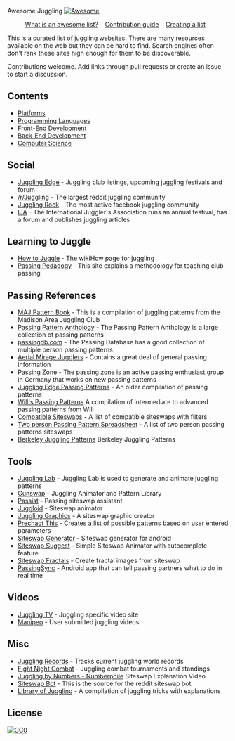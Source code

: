 Awesome Juggling [![Awesome](https://awesome.re/badge.svg)](https://awesome.re)

<p align="center">
	<a href="awesome.md">What is an awesome list?</a>&nbsp;&nbsp;&nbsp;
	<a href="contributing.md">Contribution guide</a>&nbsp;&nbsp;&nbsp;
	<a href="create-list.md">Creating a list</a>&nbsp;&nbsp;&nbsp;
</p>

This is a curated list of juggling websites.  There are many resources available on the web but they can be hard to find.  Search engines often don't rank these sites high enough for them to be discoverable. 

Contributions welcome. Add links through pull requests or create an issue to start a discussion.
<br>

## Contents

- [Platforms](#platforms)
- [Programming Languages](#programming-languages)
- [Front-End Development](#front-end-development)
- [Back-End Development](#back-end-development)
- [Computer Science](#computer-science)

## Social
- [Juggling Edge](https://www.jugglingedge.com/clublistings.php) - Juggling club listings, upcoming juggling festivals and forum
- [/r/Juggling](https://www.reddit.com/r/juggling/) - The largest reddit juggling community
- [Juggling Rock](https://www.facebook.com/groups/JugglingRock/) - The most active facebook juggling community
- [IJA](https://www.juggle.org/) - The International Juggler's Association runs an annual festival, has a forum and publishes juggling articles

## Learning to Juggle
- [How to Juggle](https://www.wikihow.com/Juggle) - The wikiHow page for juggling
- [Passing Pedagogy](http://passingpedagogy.com/) - This site explains a methodology for teaching club passing

## Passing References
- [MAJ Pattern Book](https://madjugglers.com/majpatternbook) - This is a compilation of juggling patterns from the Madison Area Juggling Club
- [Passing Pattern Anthology](https://jonglieren-jena.de/ppa/ppa.html) -  The Passing Pattern Anthology is a large collection of passing patterns
- [passingdb.com](https://www.passingdb.com/index.php) - The Passing Database has a good collection of multiple person passing patterns
- [Aerial Mirage Jugglers](http://www.gnerds.com/juggle/) - Contains a great deal of general passing information
- [Passing Zone](https://passing.zone/) - The passing zone is an active passing enthusiast group in Germany that works on new passing patterns
- [Juggling Edge Passing Patterns](http://www.jugglingedge.com/pdf/PassingPatternsAug06.pdf) - An older compilation of passing patterns
- [Will's Passing Patterns](http://web.csulb.edu/~wmurray/jugglingArticles/WillPatterns.pdf) A compilation of intermediate to advanced passing patterns from Will
- [Compatible Siteswaps](https://www.cs.cmu.edu/~ckaestne/siteswaps.xhtml) - A list of compatible siteswaps with filters
- [Two person Passing Pattern Spreadsheet](https://drive.google.com/file/d/0B26BTNBYVjFqdW9mWUgteDZYT00/view?ths=true) - A list of two person passing patterns siteswaps
- [Berkeley Juggling Patterns](https://berkeleyjuggling.org/juggling-patterns/) Berkeley Juggling Patterns

## Tools
- [Juggling Lab](https://jugglinglab.org/) - Juggling Lab is used to generate and animate juggling patterns
- [Gunswap](http://www.gunswap.co/about) - Juggling Animator and Pattern Library
- [Passist](https://passist.org/) - Passing siteswap assistant
- [Juggloid](http://juggloid.com/) - Siteswap animator
- [Juggling Graphics](https://juggling.graphics/) - A siteswap graphic creator
- [Prechact This](http://www.prechacthis.org/) - Creates a list of possible patterns based on user entered parameters
- [Siteswap Generator](https://play.google.com/store/apps/details?id=namlit.siteswapgenerator&hl=gsw) - Siteswap generator for android
- [Siteswap Suggest](http://joshmermelstein.com/juggle-suggest/) - Simple Siteswap Animator with autocomplete feature
- [Siteswap Fractals](http://web.csulb.edu/~wmurray/siteswapFractal.html) - Create fractal images from siteswap
- [PassingSync](https://play.google.com/store/apps/details?id=edu.cmu.mastersofflyingobjects.passingsync) - Android app that can tell passing partners what to do in real time

## Videos
- [Juggling TV](http://juggling.tv/) - Juggling specific video site
- [Manipeo](http://manipeo.com/) - User submitted juggling videos

## Misc
- [Juggling Records](https://www.juggling-records.com/) - Tracks current juggling world records
- [Fight Night Combat](http://www.fightnightcombat.com/index.html) - Juggling combat tournaments and standings
- [Juggling by Numbers - Numberphile](https://www.youtube.com/watch?time_continue=99&v=7dwgusHjA0Y) Siteswap Explanation Video
- [Siteswap Bot](https://github.com/loganstafman/siteswap-bot) - This is the source for the reddit siteswap bot
- [Library of Juggling](https://www.libraryofjuggling.com/) - A compilation of juggling tricks with explanations


## License

[![CC0](http://mirrors.creativecommons.org/presskit/buttons/88x31/svg/cc-zero.svg)](https://creativecommons.org/publicdomain/zero/1.0/)
